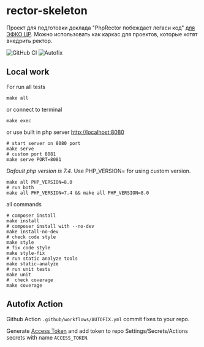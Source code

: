 # rector-skeleton

Проект для подготовки доклада "PhpRector побеждает легаси код" [для ЭФКО ЦР](https://www.youtube.com/channel/UC9oEZbCfEPfzdRKYUrfcueA). 
Можно использовать как каркас для проектов, которые хотят внедрить ректор. 

![GitHub CI](https://github.com/otis22/rector-skeleton/workflows/CI/badge.svg)
![Autofix](https://github.com/otis22/php-skeleton/workflows/AUTOFIX/badge.svg)

## Local work

For run all tests
```shell
make all
```
or connect to terminal
```shell
make exec
```

or use built in php server [http://localhost:8080](http://localhost:8080)
```shell
# start server on 8080 port
make serve 
# custom port 8081
make serve PORT=8081
```

*Dafault php version is 7.4*. Use PHP_VERSION= for using custom version. 
```shell
make all PHP_VERSION=8.0
# run both 
make all PHP_VERSION=7.4 && make all PHP_VERSION=8.0
```

all commands
```shell
# composer install
make install
# composer install with --no-dev
make install-no-dev
# check code style
make style
# fix code style
make style-fix
# run static analyze tools
make static-analyze
# run unit tests
make unit
#  check coverage
make coverage
```

## Autofix Action

Github Action `.github/workflows/AUTOFIX.yml` commit fixes to your repo. 

Generate [Access Token](https://github.com/settings/tokens) and add token 
to repo Settings/Secrets/Actions secrets with name `ACCESS_TOKEN`. 
